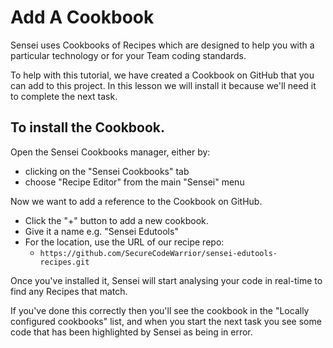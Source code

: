 # Add A Cookbook

Sensei uses Cookbooks of Recipes which are designed to help you with a particular technology or for your Team coding standards.

To help with this tutorial, we have created a Cookbook on GitHub that you can add to this project. In this lesson we will install it because we'll need it to complete the next task.

## To install the Cookbook.

Open the Sensei Cookbooks manager, either by:

- clicking on the "Sensei Cookbooks" tab
- choose "Recipe Editor" from the main "Sensei" menu

Now we want to add a reference to the Cookbook on GitHub.

- Click the "+" button to add a new cookbook.
- Give it a name e.g. "Sensei Edutools"
- For the location, use the URL of our recipe repo:
    - `https://github.com/SecureCodeWarrior/sensei-edutools-recipes.git`
  
Once you've installed it, Sensei will start analysing your code in real-time to find any Recipes that match.

If you've done this correctly then you'll see the cookbook in the "Locally configured cookbooks" list, and when you start the next task you see some code that has been highlighted by Sensei as being in error.
